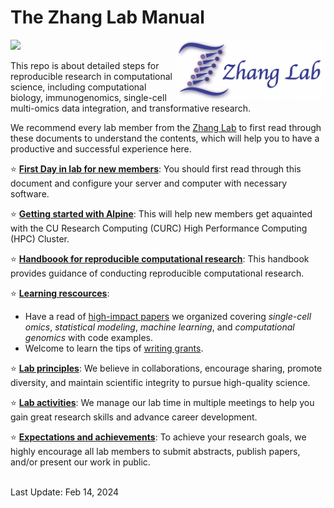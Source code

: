 # The Zhang Lab Manual

<img src="https://github.com/fanzhanglab/Zhang_lab_manual/blob/main/lab_logo_website.png" width="240" align="right">

![](https://komarev.com/ghpvc/?username=fanzhanglab&style=flat-square&color=green)

This repo is about detailed steps for reproducible research in computational science, including computational biology, immunogenomics, single-cell multi-omics data integration, and transformative research.

We recommend every lab member from the [Zhang Lab](https://fanzhanglab.org/) to first read through these documents to understand the contents, which will help you to have a productive and successful experience here.

:star: [**First Day in lab for new members**](https://github.com/fanzhanglab/Zhang_lab_manual/blob/master/your_first_day.md): You should first read through this document and configure your server and computer with necessary software.

:star: [**Getting started with Alpine**](https://github.com/fanzhanglab/Zhang_lab_manual/blob/main/Alpine_Help.md): This will help new members get aquainted with the CU Research Computing (CURC) High Performance Computing (HPC) Cluster.

:star: [**Handboook for reproducible computational research**](https://github.com/fanzhanglab/Zhang_lab_manual/blob/master/reproducible_research.md): This handbook provides guidance of conducting reproducible computational research.

:star: [**Learning rescources**](https://github.com/fanzhanglab/Zhang_lab_manual/blob/master/resource.md): 
- Have a read of [high-impact papers](https://github.com/fanzhanglab/Zhang_lab_manual/blob/main/resource.md) we organized covering *single-cell omics*, *statistical modeling*, *machine learning*, and *computational genomics* with code examples.
- Welcome to learn the tips of [writing grants](https://github.com/fanzhanglab/Zhang_lab_manual/blob/main/grant_writing.md).
 
 
:star: [**Lab principles**](https://github.com/fanzhanglab/Zhang_lab_manual/blob/master/lab_principle.md): We believe in collaborations, encourage sharing, promote diversity, and maintain scientific integrity to pursue high-quality science.

:star: [**Lab activities**](https://github.com/fanzhanglab/Zhang_lab_manual/blob/master/lab_activity.md): We manage our lab time in multiple meetings to help you gain great research skills and advance career development.

:star: [**Expectations and achievements**](https://github.com/fanzhanglab/Zhang_lab_manual/blob/master/for_trainee.md): To achieve your research goals, we highly encourage all lab members to submit abstracts, publish papers, and/or present our work in public.

<br />
Last Update: Feb 14, 2024
<br />
